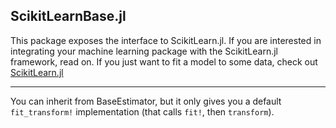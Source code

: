 ScikitLearnBase.jl
------------

This package exposes the interface to ScikitLearn.jl. If you are interested in
integrating your machine learning package with the ScikitLearn.jl framework,
read on. If you just want to fit a model to some data, check out
[ScikitLearn.jl](https://github.com/cstjean/ScikitLearn.jl)

---

You can inherit from BaseEstimator, but it only gives you a default
`fit_transform!` implementation (that calls `fit!`, then `transform`).
